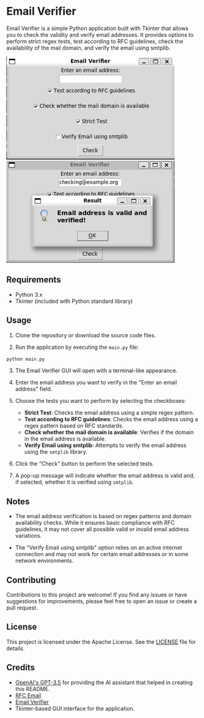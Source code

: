 # Email Verifier

Email Verifier is a simple Python application built with Tkinter that allows you to check the validity and verify email addresses. It provides options to perform strict regex tests, test according to RFC guidelines, check the availability of the mail domain, and verify the email using smtplib.

![Screenshot](image.png)
![Verified](image-1.png)

## Requirements

- Python 3.x
- Tkinter (included with Python standard library)

## Usage

1. Clone the repository or download the source code files.

2. Run the application by executing the `main.py` file:

```bash
python main.py
```

3. The Email Verifier GUI will open with a terminal-like appearance.

4. Enter the email address you want to verify in the "Enter an email address" field.

5. Choose the tests you want to perform by selecting the checkboxes:

   - **Strict Test**: Checks the email address using a simple regex pattern.
   - **Test according to RFC guidelines**: Checks the email address using a regex pattern based on RFC standards.
   - **Check whether the mail domain is available**: Verifies if the domain in the email address is available.
   - **Verify Email using smtplib**: Attempts to verify the email address using the `smtplib` library.

6. Click the "Check" button to perform the selected tests.

7. A pop-up message will indicate whether the email address is valid and, if selected, whether it is verified using `smtplib`.

## Notes

- The email address verification is based on regex patterns and domain availability checks. While it ensures basic compliance with RFC guidelines, it may not cover all possible valid or invalid email address variations.

- The "Verify Email using smtplib" option relies on an active internet connection and may not work for certain email addresses or in some network environments.

## Contributing

Contributions to this project are welcome! If you find any issues or have suggestions for improvements, please feel free to open an issue or create a pull request.

## License

This project is licensed under the Apache License. See the [LICENSE](LICENSE) file for details.

## Credits

- [OpenAI's GPT-3.5](https://openai.com/) for providing the AI assistant that helped in creating this README.
- [RFC Email](https://haacked.com/archive/2007/08/21/i-knew-how-to-validate-an-email-address-until-i.aspx/)
- [Email Verifier](https://www.scottbrady91.com/email-verification/python-email-verification-script)
- Tkinter-based GUI interface for the application.
